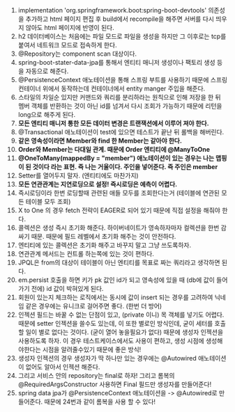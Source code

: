 01. implementation 'org.springframework.boot:spring-boot-devtools' 의존성을 추가하고 html 페이지 편집 후 build에서 recompile을 해주면 서버를 다시 띄우지 않아도 html 페이지에 반영이 된다.
02. h2 데이터베이스는 처음에는 파일 모드로 파일을 생성을 하지만 그 이후로는 tcp를 붙여서 네트워크 모드로 접속하게 한다.
03. @Repository는 component scan 대상이다.
04. spring-boot-stater-data-jpa를 통해서 엔티티 매니저 생성이나 팩토리 생성 등을 자동으로 해준다.
05. @PersistenceContext 애노테이션을 통해 스프링 부트를 사용하기 때문에 스프링 컨테이너 위에서 동작하는데 컨테이너에서 entity manger 주입을 해준다.
06. 스타일의 차일순 있지만 커맨드와 쿼리를 분리하라는 원칙으로 인해 저장을 한 뒤 멤버 객체를 반환하는 것이 아닌 id를 넘겨서 다시 조회가 가능하기 때문에 리턴을 long으로 해주게 된다.
07. **모든 엔티티 매니저 통한 모든 데이터 변경은 트랜잭션에서 이루어 져야 한다.**
08. @Transactional 애노테이션이 test에 있으면 테스트가 끝난 뒤 롤백을 해버린다.
09. **같은 영속성이라면 Member와 find 한 Member는 같아야 한다.**
10. **Order와 Member는 다대일 관계. 때문에 Order 엔티티에 @ManyToOne**
11. **@OneToMany(mappedBy = "member") 애노테이션이 있는 경우는 나는 맵핑이 된 것이다 라는 표현. 즉 나는 거울이다. 주인을 넣어준다. 즉 주인은 member**
12. Setter를 열어두지 말자. (엔티티에도 마찬가지)
13. **모든 연관관계는 지연로딩으로 설정! 즉시로딩은 예측이 어렵다.**
14. 즉시로딩이라 한번 로딩할때 관련된 애들 모두를 조회한다는거 (테이블에 연관된 모든 테이블 모두 조회)
15. X to One 의 경우 fetch 전략이 EAGER로 되어 있기 때문에 직접 설정을 해줘야 한다.
16. 콜렉션은 생성 즉시 초기화 해준다. 하이버네이트가 영속하자마자 컬렉션을 한번 감싸기 때문. 때문에 필드 레벨에서 초기화 해주는 것이 안전하다.
17. 엔티티에 있는 콜렉션은 초기화 해주고 바꾸지 말고 그냥 쓰도록하자.
18. 연관관계 메서드는 컨트롤 하는쪽에 있는 것이 편하다.
19. JPQL은 from의 대상이 테이블이 아닌 엔티티를 목표로 짜는 쿼리라고 생각하면 된다.
20. em.persist 호출을 하면 키가 pk 값인 id가 되고 영속성에 있을 때 (db에 값이 들어가기 전에) id 값이 박혀있게 된다.
21. 회원이 있는지 체크하는 로직에서는 동시에 값이 insert 되는 경우를 고려하여 닉네임 같은 경우에는 유니크로 걸어주면 좋다. (한번 더 방어)
22. 인젝션 필드는 바꿀 수 없는 단점이 있고, (private 이니) 목 객체를 넣기도 어렵다. 때문에 setter 인젝션을 쓸수도 있는데, 이 또한 별로인 방식인데, 굳이 세터를 호출 할 일이 별로 없다는 것이다. (굳이 열어 놓을필요가 없다)
때문에 생성자 인젝션을 사용하도록 하자. 이 경우 테스트케이스에서도 사용이 편하고, 생성 시점에 생성해야한다는 시점을 알려줄수있기 때문에 좋은 방식!
23. 생성자 인젝션의 경우 생성자가 딱 하나만 있는 경우에는 @Autowired 애노테이션이 없어도 알아서 인젝션 해준다.
24. 그리고 서비스 안의 repository는 final로 하자! 그리고 롬복의 @RequiredArgsConstructor 사용하면 Final 필드만 생성자를 만들어준다!
25. spring data jpa가 @PersistenceContext 애노테이션을 -> @Autowired로 만들어준다. 때문에 24번과 같이 롬복을 사용 할 수 있다!